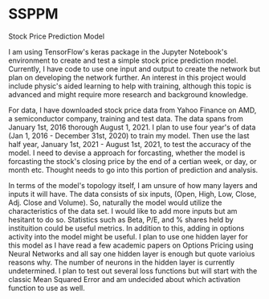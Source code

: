 # SSPPM
Stock Price Prediction Model

I am using TensorFlow's keras package in the Jupyter Notebook's environment to create and test a simple stock price prediction model.  Currently, I have code to use one input and output to create the network but plan on developing the network further.  An interest in this project would include physic's aided learning to help with training, although this topic is advanced and might require more research and background knowledge. 

For data, I have downloaded stock price data from Yahoo Finance on AMD, a semiconductor company, training and test data.  The data spans from January 1st, 2016 thorough August 1, 2021.  I plan to use four year's of data (Jan 1, 2016 - December 31st, 2020) to train my model.  Then use the last half year, January 1st, 2021 - August 1st, 2021, to test the accuracy of the model.  I need to devise a approach for forcasting, whether the model is forcasting the stock's closing price by the end of a certian week, or day, or month etc.  Thought needs to go into this portion of prediction and analysis.

In terms of the model's topology itself, I am unsure of how many layers and inputs it will have.  The data consists of six inputs, (Open, High, Low, Close, Adj. Close and Volume). So, naturally the model would utilize the characteristics of the data set.  I would like to add more inputs but am hesitant to do so.  Statistics such as Beta, P/E, and % shares held by instituition could be useful metrics.  In addition to this, adding in options activity into the model might be useful.  I plan to use one hidden layer for this model as I have read a few academic papers on Options Pricing using Neural Networks and all say one hidden layer is enough but quote varioius reasons why.  The number of neurons in the hidden layer is currently undetermined. I plan to test out several loss functions but will start with the classic Mean Squared Error and am undecided about which activation function to use as well.  
